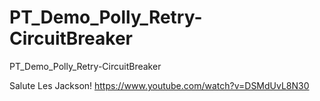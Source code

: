 # PT_Demo_Polly_Retry-CircuitBreaker
PT_Demo_Polly_Retry-CircuitBreaker

Salute Les Jackson!
https://www.youtube.com/watch?v=DSMdUvL8N30

